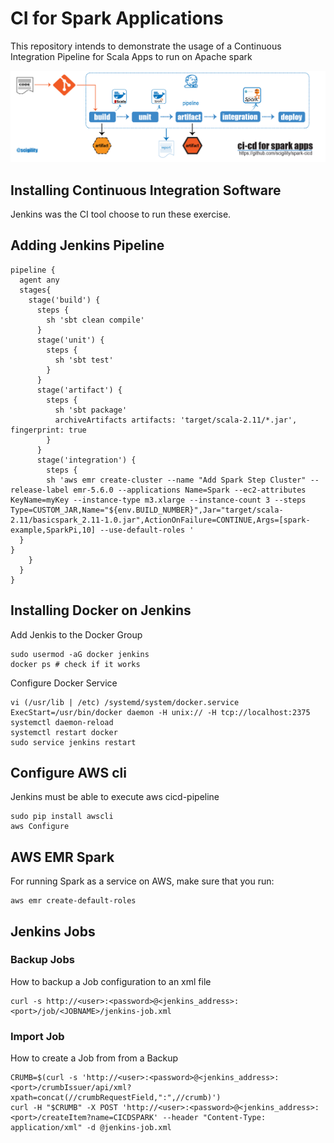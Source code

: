 # CI for Spark Applications

This repository intends to demonstrate the usage of a
Continuous Integration Pipeline for Scala Apps to run on Apache spark

![Continuous Integration](diagrams/cicd-pipeline.png)

## Installing Continuous Integration Software

Jenkins was the CI tool choose to run these exercise.


## Adding Jenkins Pipeline

```
pipeline {
  agent any
  stages{
    stage('build') {
      steps {
        sh 'sbt clean compile'
      }
      stage('unit') {
        steps {
          sh 'sbt test'
        }
      }
      stage('artifact') {
        steps {
          sh 'sbt package'
          archiveArtifacts artifacts: 'target/scala-2.11/*.jar', fingerprint: true
        }
      }
      stage('integration') {
        steps {
        sh 'aws emr create-cluster --name "Add Spark Step Cluster" --release-label emr-5.6.0 --applications Name=Spark --ec2-attributes KeyName=myKey --instance-type m3.xlarge --instance-count 3 --steps Type=CUSTOM_JAR,Name="${env.BUILD_NUMBER}",Jar="target/scala-2.11/basicspark_2.11-1.0.jar",ActionOnFailure=CONTINUE,Args=[spark-example,SparkPi,10] --use-default-roles '
  }
}
    }
  }
}
```


## Installing Docker on Jenkins

Add Jenkis to the Docker Group
```
sudo usermod -aG docker jenkins
docker ps # check if it works
```

Configure Docker Service
```
vi (/usr/lib | /etc) /systemd/system/docker.service
ExecStart=/usr/bin/docker daemon -H unix:// -H tcp://localhost:2375
systemctl daemon-reload
systemctl restart docker
sudo service jenkins restart
```

## Configure AWS cli

Jenkins must be able to execute aws cicd-pipeline

```
sudo pip install awscli
aws Configure
```

## AWS EMR Spark

For running Spark as a service on AWS, make sure that you run:

```
aws emr create-default-roles
```

## Jenkins Jobs

### Backup Jobs
How to backup a Job configuration to an xml file
```
curl -s http://<user>:<password>@<jenkins_address>:<port>/job/<JOBNAME>/jenkins-job.xml
```

### Import Job

How to create a Job from from a Backup
```
CRUMB=$(curl -s 'http://<user>:<password>@<jenkins_address>:<port>/crumbIssuer/api/xml?xpath=concat(//crumbRequestField,":",//crumb)')
curl -H "$CRUMB" -X POST 'http://<user>:<password>@<jenkins_address>:<port>/createItem?name=CICDSPARK' --header "Content-Type: application/xml" -d @jenkins-job.xml
